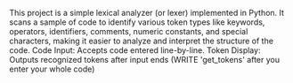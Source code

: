 This project is a simple lexical analyzer (or lexer) implemented in Python.
It scans a sample of code to identify various token types like keywords, operators, identifiers, comments, numeric constants, and special characters, making it easier to analyze and interpret the structure of the code.
Code Input: Accepts code entered line-by-line.
Token Display: Outputs recognized tokens after input ends (WRITE 'get_tokens' after you enter your whole code)
